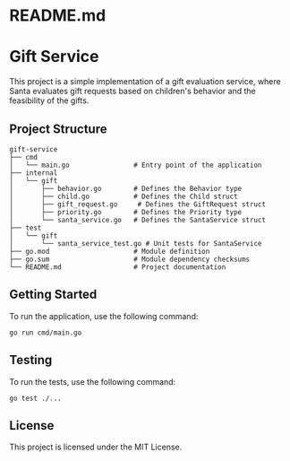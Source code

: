 # README.md

# Gift Service

This project is a simple implementation of a gift evaluation service, where Santa evaluates gift requests based on children's behavior and the feasibility of the gifts.

## Project Structure

```
gift-service
├── cmd
│   └── main.go                # Entry point of the application
├── internal
│   └── gift
│       ├── behavior.go        # Defines the Behavior type
│       ├── child.go           # Defines the Child struct
│       ├── gift_request.go     # Defines the GiftRequest struct
│       ├── priority.go        # Defines the Priority type
│       └── santa_service.go   # Defines the SantaService struct
├── test
│   └── gift
│       └── santa_service_test.go # Unit tests for SantaService
├── go.mod                     # Module definition
├── go.sum                     # Module dependency checksums
└── README.md                  # Project documentation
```

## Getting Started

To run the application, use the following command:

```
go run cmd/main.go
```

## Testing

To run the tests, use the following command:

```
go test ./...
```

## License

This project is licensed under the MIT License.